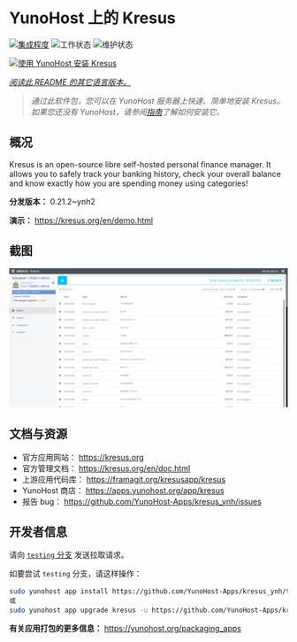 <!--
注意：此 README 由 <https://github.com/YunoHost/apps/tree/master/tools/readme_generator> 自动生成
请勿手动编辑。
-->

# YunoHost 上的 Kresus

[![集成程度](https://dash.yunohost.org/integration/kresus.svg)](https://ci-apps.yunohost.org/ci/apps/kresus/) ![工作状态](https://ci-apps.yunohost.org/ci/badges/kresus.status.svg) ![维护状态](https://ci-apps.yunohost.org/ci/badges/kresus.maintain.svg)

[![使用 YunoHost 安装 Kresus](https://install-app.yunohost.org/install-with-yunohost.svg)](https://install-app.yunohost.org/?app=kresus)

*[阅读此 README 的其它语言版本。](./ALL_README.md)*

> *通过此软件包，您可以在 YunoHost 服务器上快速、简单地安装 Kresus。*  
> *如果您还没有 YunoHost，请参阅[指南](https://yunohost.org/install)了解如何安装它。*

## 概况

Kresus is an open-source libre self-hosted personal finance manager. It allows you to safely track your banking history, check your overall balance and know exactly how you are spending money using categories!


**分发版本：** 0.21.2~ynh2

**演示：** <https://kresus.org/en/demo.html>

## 截图

![Kresus 的截图](./doc/screenshots/screenshot.png)

## 文档与资源

- 官方应用网站： <https://kresus.org>
- 官方管理文档： <https://kresus.org/en/doc.html>
- 上游应用代码库： <https://framagit.org/kresusapp/kresus>
- YunoHost 商店： <https://apps.yunohost.org/app/kresus>
- 报告 bug： <https://github.com/YunoHost-Apps/kresus_ynh/issues>

## 开发者信息

请向 [`testing` 分支](https://github.com/YunoHost-Apps/kresus_ynh/tree/testing) 发送拉取请求。

如要尝试 `testing` 分支，请这样操作：

```bash
sudo yunohost app install https://github.com/YunoHost-Apps/kresus_ynh/tree/testing --debug
或
sudo yunohost app upgrade kresus -u https://github.com/YunoHost-Apps/kresus_ynh/tree/testing --debug
```

**有关应用打包的更多信息：** <https://yunohost.org/packaging_apps>
